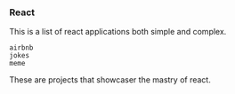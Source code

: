 ### React
This is a list of react applications both simple and complex.

    airbnb
    jokes
    meme
These are projects that showcaser the mastry of react.

